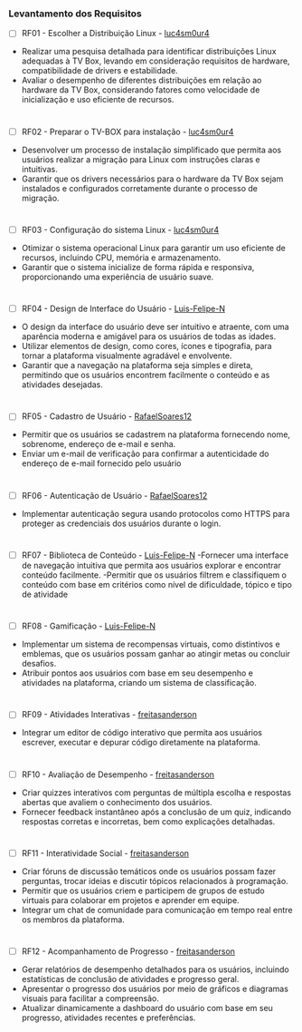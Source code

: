 ### Levantamento dos Requisitos

- [ ] RF01 - Escolher a Distribuição Linux - [luc4sm0ur4](https://github.com/luc4sm0ur4)
-  Realizar uma pesquisa detalhada para identificar distribuições Linux adequadas à TV Box, levando em consideração requisitos de hardware, compatibilidade de drivers e estabilidade.
-  Avaliar o desempenho de diferentes distribuições em relação ao hardware da TV Box, considerando fatores como velocidade de inicialização e uso eficiente de recursos.
 # 
- [ ] RF02 - Preparar o TV-BOX para instalação - [luc4sm0ur4](https://github.com/luc4sm0ur4)
-  Desenvolver um processo de instalação simplificado que permita aos usuários realizar a migração para Linux com instruções claras e intuitivas.
-  Garantir que os drivers necessários para o hardware da TV Box sejam instalados e configurados corretamente durante o processo de migração.
# 
- [ ] RF03 - Configuração do sistema Linux - [luc4sm0ur4](https://github.com/luc4sm0ur4)
-  Otimizar o sistema operacional Linux para garantir um uso eficiente de recursos, incluindo CPU, memória e armazenamento.
-  Garantir que o sistema inicialize de forma rápida e responsiva, proporcionando uma experiência de usuário suave.
#

- [ ] RF04 - Design de Interface do Usuário - [Luis-Felipe-N](https://github.com/Luis-Felipe-N)
-  O design da interface do usuário deve ser intuitivo e atraente, com uma aparência moderna e amigável para os usuários de todas as idades.
-  Utilizar elementos de design, como cores, ícones e tipografia, para tornar a plataforma visualmente agradável e envolvente.
-  Garantir que a navegação na plataforma seja simples e direta, permitindo que os usuários encontrem facilmente o conteúdo e as atividades desejadas.
#

- [ ] RF05 - Cadastro de Usuário - [RafaelSoares12](https://github.com/RafaelSoares12)
-  Permitir que os usuários se cadastrem na plataforma fornecendo nome, sobrenome, endereço de e-mail e senha.
-  Enviar um e-mail de verificação para confirmar a autenticidade do endereço de e-mail fornecido pelo usuário
#
- [ ] RF06 - Autenticação de Usuário - [RafaelSoares12](https://github.com/RafaelSoares12)
- Implementar autenticação segura usando protocolos como HTTPS para proteger as credenciais dos usuários durante o login.
#

- [ ] RF07 - Biblioteca de Conteúdo - [Luis-Felipe-N](https://github.com/Luis-Felipe-N)
-Fornecer uma interface de navegação intuitiva que permita aos usuários explorar e encontrar conteúdo facilmente.
-Permitir que os usuários filtrem e classifiquem o conteúdo com base em critérios como nível de dificuldade, tópico e tipo de atividade
#
- [ ] RF08 - Gamificação - [Luis-Felipe-N](https://github.com/Luis-Felipe-N)
- Implementar um sistema de recompensas virtuais, como distintivos e emblemas, que os usuários possam ganhar ao atingir metas ou concluir desafios.
- Atribuir pontos aos usuários com base em seu desempenho e atividades na plataforma, criando um sistema de classificação.
#
- [ ] RF09 - Atividades Interativas - [freitasanderson](https://github.com/freitasanderson)
- Integrar um editor de código interativo que permita aos usuários escrever, executar e depurar código diretamente na plataforma.
#
- [ ] RF10 - Avaliação de Desempenho - [freitasanderson](https://github.com/freitasanderson)
- Criar quizzes interativos com perguntas de múltipla escolha e respostas abertas que avaliem o conhecimento dos usuários.
- Fornecer feedback instantâneo após a conclusão de um quiz, indicando respostas corretas e incorretas, bem como explicações detalhadas.
#
- [ ] RF11 - Interatividade Social - [freitasanderson](https://github.com/freitasanderson)
- Criar fóruns de discussão temáticos onde os usuários possam fazer perguntas, trocar ideias e discutir tópicos relacionados à programação.
- Permitir que os usuários criem e participem de grupos de estudo virtuais para colaborar em projetos e aprender em equipe.
- Integrar um chat de comunidade para comunicação em tempo real entre os membros da plataforma.
#
- [ ] RF12 - Acompanhamento de Progresso - [freitasanderson](https://github.com/freitasanderson)
- Gerar relatórios de desempenho detalhados para os usuários, incluindo estatísticas de conclusão de atividades e progresso geral.
- Apresentar o progresso dos usuários por meio de gráficos e diagramas visuais para facilitar a compreensão.
- Atualizar dinamicamente a dashboard do usuário com base em seu progresso, atividades recentes e preferências.

#
